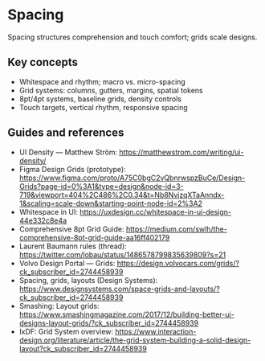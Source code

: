 # Spacing

Spacing structures comprehension and touch comfort; grids scale designs.

## Key concepts
- Whitespace and rhythm; macro vs. micro-spacing
- Grid systems: columns, gutters, margins, spatial tokens
- 8pt/4pt systems, baseline grids, density controls
- Touch targets, vertical rhythm, responsive spacing

## Guides and references
- UI Density — Matthew Ström: https://matthewstrom.com/writing/ui-density/
- Figma Design Grids (prototype): https://www.figma.com/proto/A75C0bgC2vQbnrwspzBuCe/Design-Grids?page-id=0%3A1&type=design&node-id=3-719&viewport=404%2C486%2C0.34&t=Nb8NvjzqXTaAnndx-1&scaling=scale-down&starting-point-node-id=2%3A2
- Whitespace in UI: https://uxdesign.cc/whitespace-in-ui-design-44e332c8e4a
- Comprehensive 8pt Grid Guide: https://medium.com/swlh/the-comprehensive-8pt-grid-guide-aa16ff402179
- Laurent Baumann rules (thread): https://twitter.com/lobau/status/1486578799835639809?s=21
- Volvo Design Portal — Grids: https://design.volvocars.com/grids/?ck_subscriber_id=2744458939
- Spacing, grids, layouts (Design Systems): https://www.designsystems.com/space-grids-and-layouts/?ck_subscriber_id=2744458939
- Smashing: Layout grids: https://www.smashingmagazine.com/2017/12/building-better-ui-designs-layout-grids/?ck_subscriber_id=2744458939
- IxDF: Grid System overview: https://www.interaction-design.org/literature/article/the-grid-system-building-a-solid-design-layout?ck_subscriber_id=2744458939